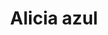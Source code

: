---
title: Alicia azul
date: 
draft: false

# descripcion
description : Conjunto de aros y dije de plata con cristal y marquesita

materials: Plata 925

color: 

dimensions: 1cm x 2,5cm (dije) - 1cm x 3cm (aros)

code: 06-18-1056

type: "Conjuntos"

categories: []

price: $12.530,00

price_eftvo: $10.650,00

# Images
# first image will be shown in the product page
images:
  # - image: "images/path_to_image"
  # La ubicacion de las imagenes es imagenes/Conjuntos/Conjuntos.Aros y Dije/06-18-1056-alicia-azul
  - image: "./images/conjuntos/aros_y_dije/06-18-1056-alicia-azul.jpg"
---